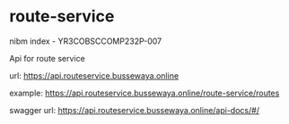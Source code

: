 # route-service
nibm index - YR3COBSCCOMP232P-007

Api for route service 

url: https://api.routeservice.bussewaya.online

example: https://api.routeservice.bussewaya.online/route-service/routes

swagger url: https://api.routeservice.bussewaya.online/api-docs/#/
